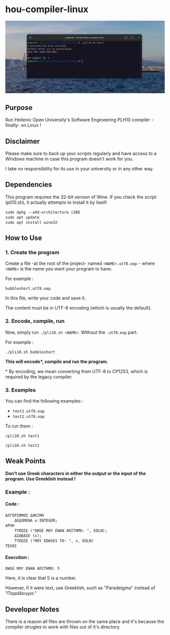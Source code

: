 # hou-compiler-linux

![Screenshot](doc/assets/img/header1.png)

## Purpose

Run Hellenic Open University's Software Engineering PLH10 compiler -finally- on Linux !

## Disclaimer

Please make sure to back up your scripts regularly and have access to a Windows machine in case this program doesn't work for you.

I take no responsibility for its use in your university or in any other way.

## Dependencies

This program requires the 32-bit version of Wine. If you check the script (pli10.sh), it actually attempts to install it by itself:

```
sudo dpkg --add-architecture i386
sudo apt update
sudo apt install wine32
```

## How to Use

### 1. Create the program

Create a file -at the root of the project- named `<NAME>.utf8.eap` -  where `<NAME>` is the name you want your program to have.

For example : 
```
bubbleshort.utf8.eap
```

In this file, write your code and save it. 

The content must be in UTF-8 encoding (which is usually the default).

### 2. Encode, compile, run

Now, simply run `./pli10.sh <NAME>`. Without the `.utf8.eap` part.

For example :
```
./pli10.sh bubbleshort
```

**This will encode\*, compile and run the program.**

\* By encoding, we mean converting from UTF-8 to CP1253, which is required by the legacy compiler.

### 3. Examples

You can find the following examples :
- `test1.utf8.eap` 
- `test2.utf8.eap`

To run them : 

```
/pli10.sh test1
```
```
/pli10.sh test2
```

## Weak Points

**Don't use Greek characters in either the output or the input of the program. Use Greeklish instead !**

### Example :

#### Code :

```
ΑΛΓΟΡΙΘΜΟΣ ΔΟΚΙΜΗ
	ΔΕΔΟΜΕΝΑ x:INTEGER;
ΑΡΧΗ
	ΤΥΠΩΣΕ ("DWSE MOY ENAN ARITHMO: ", EOLN);
	ΔΙΑΒΑΣΕ (x);
	ΤΥΠΩΣΕ ("MOY EDWSES TO: ", x, EOLN)
ΤΕΛΟΣ
```

#### Execution :

```
DWSE MOY ENAN ARITHMO: 5
```

Here, it is clear that 5 is a number. 

However, if it were text, use Greeklish, such as "Paradeigma" instead of "Παράδειγμα."

## Developer Notes

There is a reason all files are thrown on the same place and it's because the compiler strugles to work with files out of it's directory.
